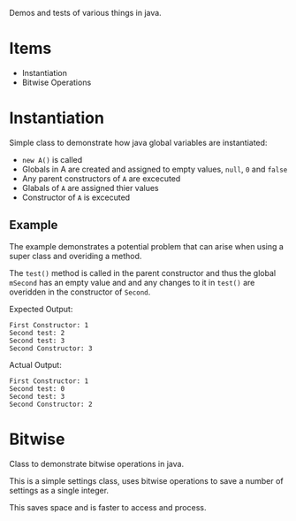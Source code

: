 Demos and tests of various things in java.

# Items

* Instantiation
* Bitwise Operations

# Instantiation

Simple class to demonstrate how java global variables are instantiated:

* `new A()` is called
* Globals in A are created and assigned to empty values, `null`, `0` and `false`
* Any parent constructors of `A` are excecuted
* Glabals of `A` are assigned thier values
* Constructor of `A` is excecuted

## Example

The example demonstrates a potential problem that can arise when using a super class and overiding a method.

The `test()` method is called in the parent constructor and thus the global `mSecond` has an empty value and
and any changes to it in `test()` are overidden in the constructor of `Second`.

Expected Output:
```
First Constructor: 1
Second test: 2
Second test: 3
Second Constructor: 3
```

Actual Output:
```
First Constructor: 1
Second test: 0
Second test: 3
Second Constructor: 2
```

# Bitwise

Class to demonstrate bitwise operations in java.

This is a simple settings class, uses bitwise operations to save a number of settings as a single integer.

This saves space and is faster to access and process.